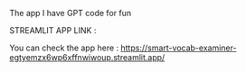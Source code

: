 The app I have GPT code for fun

STREAMLIT APP LINK : 

You can check the app here : https://smart-vocab-examiner-egtyemzx6wp6xffnwiwoup.streamlit.app/
